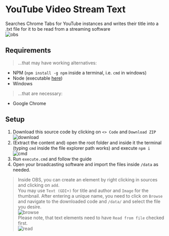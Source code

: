 # YouTube Video Stream Text
Searches Chrome Tabs for YouTube instances and writes their title into a .txt file for it to be read from a streaming software\
![obs](https://github.com/ItsLeMax/YouTube-Video-Stream-Text/assets/80857459/5c6c2c65-1320-4976-8cc4-4a810ed3653c)

## Requirements
> ...that may have working alternatives:
- NPM (`npm install -g npm` inside a terminal, i.e. `cmd` in windows)
- Node (executable [here](https://nodejs.org/en/download/))
- Windows
> ...that are necessary:
- Google Chrome

## Setup
1. Download this source code by clicking on `<> Code` and `Download ZIP`\
![download](https://github.com/ItsLeMax/YouTube-Video-Stream-Text/assets/80857459/883af1c1-5670-4325-88b3-24452ebc5acb)
2. (Extract the content and) open the root folder and inside it the terminal\
(typing `cmd` inside the file explorer path works) and execute `npm i`\
![cmd](https://github.com/ItsLeMax/YouTube-Video-Stream-Text/assets/80857459/7334f1ee-197e-46e2-8909-2ea95e83f9f6)
3. Run `execute.cmd` and follow the guide
4. Open your broadcasting software and import the files inside `/data` as needed.
> Inside OBS, you can create an element by right clicking in sources and clicking on `add`.\
You may use `Text (GDI+)` for title and author and `Image` for the thumbnail. After entering a unique name, you need to click on `Browse` and navigate to the downloaded code and `/data/` and select the file you desire.\
![browse](https://github.com/ItsLeMax/YouTube-Video-Stream-Text/assets/80857459/14256f1c-9139-4e28-819f-9b2ab617a3c9)\
> Please note, that text elements need to have `Read from file` checked first.\
![read](https://github.com/ItsLeMax/YouTube-Video-Stream-Text/assets/80857459/10bc5f08-952a-406d-a877-06a59a3a2e84)